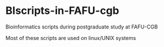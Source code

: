 # BIscripts-in-FAFU-cgb


Bioinformatics scripts during postgraduate study at FAFU-CGB

Most of these scripts are used on linux/UNIX systems

